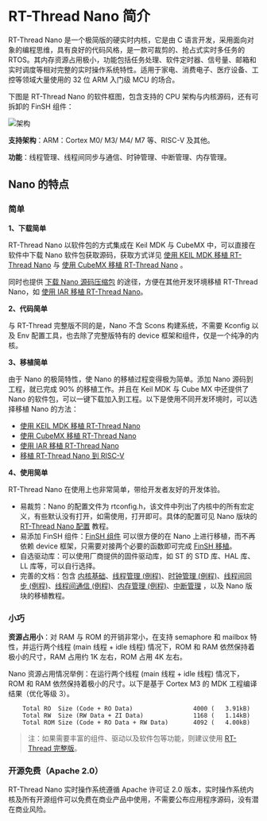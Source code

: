 # RT-Thread Nano 简介

RT-Thread Nano 是一个极简版的硬实时内核，它是由 C 语言开发，采用面向对象的编程思维，具有良好的代码风格，是一款可裁剪的、抢占式实时多任务的 RTOS。其内存资源占用极小，功能包括任务处理、软件定时器、信号量、邮箱和实时调度等相对完整的实时操作系统特性。适用于家电、消费电子、医疗设备、工控等领域大量使用的 32 位 ARM 入门级 MCU 的场合。

下图是 RT-Thread Nano 的软件框图，包含支持的 CPU 架构与内核源码，还有可拆卸的 FinSH 组件：

![架构](docs/figures/framework.png)

**支持架构**：ARM：Cortex M0/ M3/ M4/ M7 等、RISC-V 及其他。

**功能**：线程管理、线程间同步与通信、时钟管理、中断管理、内存管理。

## Nano 的特点

### 简单

**1、下载简单**

RT-Thread Nano 以软件包的方式集成在 Keil MDK 与 CubeMX 中，可以直接在软件中下载 Nano 软件包获取源码，获取方式详见 [使用 KEIL MDK 移植 RT-Thread Nano](nano-port-keil/nano-port-keil.md) 与 [使用 CubeMX 移植 RT-Thread Nano](nano-port-cube/nano-port-cube.md) 。

同时也提供 [下载 Nano 源码压缩包]() 的途径，方便在其他开发环境移植 RT-Thread Nano，如 [使用 IAR 移植 RT-Thread Nano](nano-port-iar/nano-port-iar.md)。

**2、代码简单**

与 RT-Thread 完整版不同的是，Nano 不含 Scons 构建系统，不需要 Kconfig 以及 Env 配置工具，也去除了完整版特有的 device 框架和组件，仅是一个纯净的内核。

**3、移植简单**

由于 Nano 的极简特性，使 Nano 的移植过程变得极为简单。添加 Nano 源码到工程，就已完成 90% 的移植工作。并且在 Keil MDK 与 Cube MX 中还提供了 Nano 的软件包，可以一键下载加入到工程。以下是使用不同开发环境时，可以选择移植 Nano 的方法：

- [使用 KEIL MDK 移植 RT-Thread Nano](nano-port-keil/nano-port-keil.md)
- [使用 CubeMX 移植 RT-Thread Nano](nano-port-cube/nano-port-cube.md)
- [使用 IAR 移植 RT-Thread Nano](nano-port-iar/nano-port-iar.md)
- [移植 RT-Thread Nano 到 RISC-V](nano-port-gcc-riscv/nano-port-gcc-riscv.md) 

**4、使用简单**

RT-Thread Nano 在使用上也非常简单，带给开发者友好的开发体验。

- 易裁剪：Nano 的配置文件为 rtconfig.h，该文件中列出了内核中的所有宏定义，有些默认没有打开，如需使用，打开即可。具体的配置可见 Nano 版块的 [RT-Thread Nano 配置](nano-config/nano-config.md) 教程。
- 易添加 FinSH 组件：[FinSH 组件](../../programming-manual/finsh/finsh.md) 可以很方便的在 Nano 上进行移植，而不再依赖 device 框架，只需要对接两个必要的函数即可完成 [FinSH 移植](finsh-port/finsh-port.md)。
- 自选驱动库：可以使用厂商提供的固件驱动库，如 ST 的 STD 库、HAL 库、LL 库等，可以自行选择。
- 完善的文档：包含 [内核基础](../../programming-manual/basic/basic.md)、[线程管理 (例程)](../../programming-manual/thread/thread.md)、[时钟管理 (例程)](../../programming-manual/timer/timer.md)、[线程间同步 (例程)](../../programming-manual/ipc1/ipc1.md)、[线程间通信 (例程)](../../programming-manual/ipc2/ipc2.md)、[内存管理 (例程)](../../programming-manual/memory/memory.md)、[中断管理](../../programming-manual/interrupt/interrupt.md) ，以及 Nano 版块的移植教程。

### 小巧

**资源占用小**：对 RAM 与 ROM 的开销非常小，在支持 semaphore 和 mailbox 特性，并运行两个线程 (main 线程 + idle 线程) 情况下，ROM 和 RAM 依然保持着极小的尺寸，RAM 占用约 1K 左右，ROM 占用 4K 左右。

Nano 资源占用情况举例：在运行两个线程 (main 线程 + idle 线程) 情况下，ROM 和 RAM 依然保持着极小的尺寸。以下是基于 Cortex M3 的 MDK 工程编译结果（优化等级 3）。

```
    Total RO  Size (Code + RO Data)                 4000 (   3.91kB)
    Total RW  Size (RW Data + ZI Data)              1168 (   1.14kB)
    Total ROM Size (Code + RO Data + RW Data)       4092 (   4.00kB)
```

> 注：如果需要丰富的组件、驱动以及软件包等功能，则建议使用 [RT-Thread 完整版](../../index.md)。

### 开源免费（Apache 2.0）

RT-Thread Nano 实时操作系统遵循 Apache 许可证 2.0 版本，实时操作系统内核及所有开源组件可以免费在商业产品中使用，不需要公布应用程序源码，没有潜在商业风险。

